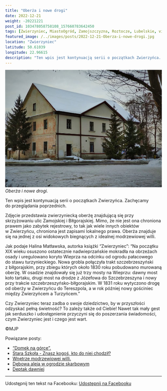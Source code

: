 ```yaml
---
title: "Oberża i nowe drogi"
date: 2022-12-21
weight: -20221221
post_id: 103478058758108_157660783642450
tags: [Zwierzyniec, MiastoOgród, Zamojszczyzna, Roztocze, Lubelskie, villarestituta, turystyka, dziedzictwo, zabytki, krajobrazy]
featured_image: /../images/posts/2022-12-21-Oberza-i-nowe-drogi.jpg
location: "Zwierzyniec"
latitude: 50.61039
longitude: 22.96615
description: "Ten wpis jest kontynuacją serii o początkach Zwierzyńca. Zachęcamy do przeglądania poprzednich...."
---
```


![Oberża i nowe drogi.](/images/posts/2022-12-21-Oberza-i-nowe-drogi.jpg)
*Oberża i nowe drogi.*

Ten wpis jest kontynuacją serii o początkach Zwierzyńca. Zachęcamy do przeglądania poprzednich.

Zdjęcie przedstawia zwierzyniecką oberżę znajdującą się przy skrzyżowaniu ulic Zamojskiej i Biłgorajskiej. Mimo, że nie jest ona chroniona prawem jako zabytek rejestrowy, to tak jak wiele innych obiektów w Zwierzyńcu, chroniona jest zapisami lokalnego prawa.
Oberża znajduje się na jednej z osi widokowych biegnących z idealnej modrzewiowej willi.

Jak podaje Halina Matławska, autorka książki “Zwierzyniec”:
“Na początku XIX wieku osuszono ostatecznie nadwieprzańskie mokradła na obrzeżach osady i uregulowano koryto Wieprza na odcinku od ogrodu pałacowego do stawu turzynieckiego. Nowa grobla połączyła trakt szczebrzeszyński z biłgorajskim, przy zbiegu których około 1830 roku pobudowano murowaną oberżę.
W osadzie znajdowały się już trzy mosty na Wieprzu: dawny most koło tartaku, drugi most na drodze z Józefowa do Szczebrzeszyna i nowy przy trakcie szczebrzeszyńsko-biłgorajskim. W 1831 roku wytyczono drogę od oberży w Zwierzyńcu do Tereszpola, a w rok później nowy gościniec między Zwierzyńcem a Turzyńcem.”

Czy Zwierzyniec teraz zadba o swoje dziedzictwo, by w przyszłości odzyskać pełną świetność?
To zależy także od Ciebie!
Nawet tak mały gest jak serduszko i udostępnienie przyczyni się do poszerzania świadomości, czym Zwierzyniec jest i czego jest wart.



©MJP

Powiązane posty:
- [“Domek na górce”.](/posts/Domek-na-gorce)
- [Stara Szkoła - Znasz kogoś, kto do niej chodził?](/posts/Stara-Szkola-Znasz-kogos-kto-do-niej-chodzil)
- [Wnętrze modrzewiowej willi.](/posts/Wnetrze-modrzewiowej-willi)
- [Dębowa aleja w ogrodzie skarbowym](/posts/Debowa-aleja-w-ogrodzie-skarbowym)
- [Deptak dawniej](/posts/Deptak-dawniej)


---

Udostępnij ten tekst na Facebooku:
[Udostępnij na Facebooku](https://www.facebook.com/sharer/sharer.php?u=https://stowarzyszeniewachniewskiej.pl/posts/Oberza-i-nowe-drogi)

<script type="application/ld+json">
{
  "@context": "https://schema.org",
  "@type": "BlogPosting",
  "headline": "Oberża i nowe drogi.",
  "datePublished": "2022-12-21",
  "dateModified": "2022-12-21",
  "author": {
    "@type": "Person",
    "name": "Michał Jan Patyk"
  },
  "publisher": {
    "@type": "Organization",
    "name": "Stowarzyszenie im. Aleksandry Wachniewskiej",
    "logo": {
      "@type": "ImageObject",
      "url": "https://stowarzyszeniewachniewskiej.pl/images/logo/logo.svg"
    }
  },
  "mainEntityOfPage": {
    "@type": "WebPage",
    "@id": "https://stowarzyszeniewachniewskiej.pl/posts/Oberza-i-nowe-drogi"
  },
  "image": {
    "@type": "ImageObject",
    "url": "https://stowarzyszeniewachniewskiej.pl/images/posts/2022-12-21-Oberza-i-nowe-drogi.jpg"
  },
  "articleSection": "Dziedzictwo Kulturowe i Zabytki",
  "keywords": "Zwierzyniec, MiastoOgród, Zamojszczyzna, Roztocze, Lubelskie, villarestituta, turystyka, dziedzictwo, zabytki, krajobrazy",
  "wordCount": 192,
  "articleBody": "Ten wpis jest kontynuacją serii o początkach Zwierzyńca. Zachęcamy do przeglądania poprzednich.\n\nZdjęcie przedstawia zwierzyniecką oberżę znajdującą się przy skrzyżowaniu ulic Zamojskiej i Biłgorajskiej. Mimo, że nie jest ona chroniona prawem jako zabytek rejestrowy, to tak jak wiele innych obiektów w Zwierzyńcu, chroniona jest zapisami lokalnego prawa.\nOberża znajduje się na jednej z osi widokowych biegnących z idealnej modrzewiowej willi.\n\nJak podaje Halina Matławska, autorka książki “Zwierzyniec”:\n“Na początku XIX wieku osuszono ostatecznie nadwieprzańskie mokradła na obrzeżach osady i uregulowano koryto Wieprza na odcinku od ogrodu pałacowego do stawu turzynieckiego. Nowa grobla połączyła trakt szczebrzeszyński z biłgorajskim, przy zbiegu których około 1830 roku pobudowano murowaną oberżę.\nW osadzie znajdowały się już trzy mosty na Wieprzu: dawny most koło tartaku, drugi most na drodze z Józefowa do Szczebrzeszyna i nowy przy trakcie szczebrzeszyńsko-biłgorajskim. W 1831 roku wytyczono drogę od oberży w Zwierzyńcu do Tereszpola, a w rok później nowy gościniec między Zwierzyńcem a Turzyńcem.”\n\nCzy Zwierzyniec teraz zadba o swoje dziedzictwo, by w przyszłości odzyskać pełną świetność?\nTo zależy także od Ciebie!\nNawet tak mały gest jak serduszko i udostępnienie przyczyni się do poszerzania świadomości, czym Zwierzyniec jest i czego jest wart.\n \n         \n\n©MJP",
  "description": "Odkryj piękno Zwierzyńca i jego zabytki.",
  "copyrightHolder": {
    "@type": "Person",
    "name": "Michał Jan Patyk"
  }
}
</script>
<script type="application/ld+json">
{
  "@context": "https://schema.org",
  "@type": "BreadcrumbList",
  "itemListElement": [
    {
      "@type": "ListItem",
      "position": 1,
      "name": "Home",
      "item": "https://stowarzyszeniewachniewskiej.pl"
    },
    {
      "@type": "ListItem",
      "position": 2,
      "name": "posts",
      "item": "https://stowarzyszeniewachniewskiej.pl/posts"
    },
    {
      "@type": "ListItem",
      "position": 3,
      "name": "Oberża i nowe drogi.",
      "item": "https://stowarzyszeniewachniewskiej.pl/posts/Oberza-i-nowe-drogi"
    }
  ]
}
</script>
